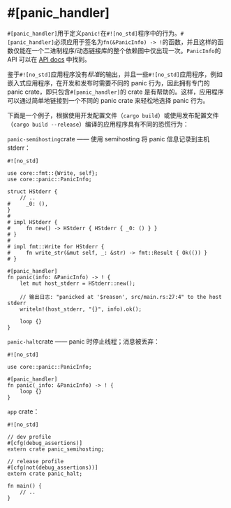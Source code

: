 # #[panic_handler]

`#[panic_handler]`用于定义`panic!`在`#![no_std]`程序中的行为。`#[panic_handler]`必须应用于签名为`fn(&PanicInfo) -> !`的函数，并且这样的函数仅能在一个二进制程序/动态链接库的整个依赖图中仅出现一次。`PanicInfo`的 API 可以在 [API docs] 中找到。

[API docs]: https://doc.rust-lang.org/core/panic/struct.PanicInfo.html

鉴于`#![no_std]`应用程序没有*标准*的输出，并且一些`#![no_std]`应用程序，例如嵌入式应用程序，在开发和发布时需要不同的 panic 行为，因此拥有专门的 panic crate，即只包含`#[panic_handler]`的 crate 是有帮助的。这样，应用程序可以通过简单地链接到一个不同的 panic crate 来轻松地选择 panic 行为。

下面是一个例子，根据使用开发配置文件（`cargo build`）或使用发布配置文件（`cargo build --release`）编译的应用程序具有不同的恐慌行为：

`panic-semihosting`crate —— 使用 semihosting 将 panic 信息记录到主机 stderr：

<!-- ignore: simplified code -->
```rust,ignore
#![no_std]

use core::fmt::{Write, self};
use core::panic::PanicInfo;

struct HStderr {
    // ..
#     _0: (),
}
#
# impl HStderr {
#     fn new() -> HStderr { HStderr { _0: () } }
# }
#
# impl fmt::Write for HStderr {
#     fn write_str(&mut self, _: &str) -> fmt::Result { Ok(()) }
# }

#[panic_handler]
fn panic(info: &PanicInfo) -> ! {
    let mut host_stderr = HStderr::new();

    // 输出日志: "panicked at '$reason', src/main.rs:27:4" to the host stderr
    writeln!(host_stderr, "{}", info).ok();

    loop {}
}
```

`panic-halt`crate —— panic 时停止线程；消息被丢弃：

<!-- ignore: simplified code -->
```rust,ignore
#![no_std]

use core::panic::PanicInfo;

#[panic_handler]
fn panic(_info: &PanicInfo) -> ! {
    loop {}
}
```

`app` crate：

<!-- ignore: requires the above crates -->
```rust,ignore
#![no_std]

// dev profile
#[cfg(debug_assertions)]
extern crate panic_semihosting;

// release profile
#[cfg(not(debug_assertions))]
extern crate panic_halt;

fn main() {
    // ..
}
```
